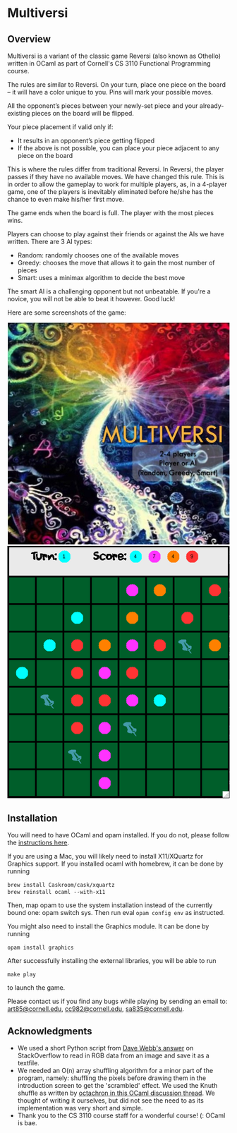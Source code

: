 # Multiversi
## Overview

Multiversi is a variant of the classic game Reversi (also known as Othello) written in OCaml as part of Cornell's CS 3110 Functional Programming course.

The rules are similar to Reversi. On your turn, place one piece on the board – it will have a color unique to you. Pins will mark your possible moves.

All the opponent’s pieces between your newly-set piece and your already-existing pieces on the board will be flipped.

Your piece placement if valid only if:
* It results in an opponent’s piece getting flipped
* If the above is not possible, you can place your piece adjacent to any piece on the board

This is where the rules differ from traditional Reversi. In Reversi, the player passes if they have no available moves. We have changed this rule. This is in order to allow the gameplay to work for multiple players, as, in a 4-player game, one of the players is inevitably eliminated before he/she has the chance to even make his/her first move.

The game ends when the board is full. The player with the most pieces wins.

Players can choose to play against their friends or against the AIs we have written. There are 3 AI types:
* Random: randomly chooses one of the available moves
* Greedy: chooses the move that allows it to gain the most number of pieces
* Smart: uses a minimax algorithm to decide the best move

The smart AI is a challenging opponent but not unbeatable. If you're a novice, you will not be able to beat it however. Good luck!

Here are some screenshots of the game:

![alt text](images/p3.jpg "Welcome to Multversi")
![alt text](images/gameplay.png "Gameplay")

## Installation

You will need to have OCaml and opam installed. If you do not, please follow the [instructions here](http://www.cs.cornell.edu/courses/cs3110/2018sp/install.html).

If you are using a Mac, you will likely need to install X11/XQuartz for Graphics support. If you installed ocaml with homebrew, it can be done by running
```
brew install Caskroom/cask/xquartz
brew reinstall ocaml --with-x11
```

Then, map opam to use the system installation instead of the currently bound one: opam switch sys. Then run eval `opam config env` as instructed.

You might also need to install the Graphics module. It can be done by running
```
opam install graphics
```

After successfully installing the external libraries, you will be able to run
```
make play
```
to launch the game.

Please contact us if you find any bugs while playing by sending an email to: art85@cornell.edu, cc982@cornell.edu, sa835@cornell.edu.

## Acknowledgments

* We used a short Python script from [Dave Webb's answer](https://stackoverflow.com/questions/138250/how-can-i-read-the-rgb-value-of-a-given-pixel-in-python) on StackOverflow to read in RGB data from an image and save it as a textfile.
* We needed an O(n) array shuffling algorithm for a minor part of the program, namely: shuffling the pixels before drawing them in the introduction screen to get the 'scrambled' effect. We used the Knuth shuffle as written by [octachron in this OCaml discussion thread](https://discuss.ocaml.org/t/more-natural-preferred-way-to-shuffle-an-array/217). We thought of writing it ourselves, but did not see the need to as its implementation was very short and simple.
* Thank you to the CS 3110 course staff for a wonderful course! (: OCaml is bae.
